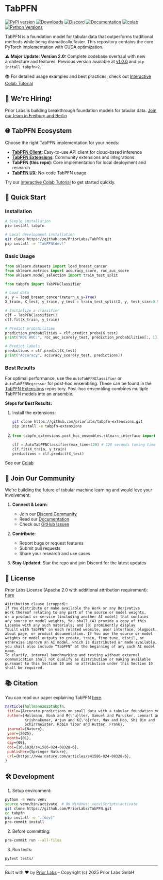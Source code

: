 # TabPFN

[![PyPI version](https://badge.fury.io/py/tabpfn.svg)](https://badge.fury.io/py/tabpfn)
[![Downloads](https://pepy.tech/badge/tabpfn)](https://pepy.tech/project/tabpfn)
[![Discord](https://img.shields.io/discord/1285598202732482621?color=7289da&label=Discord&logo=discord&logoColor=ffffff)](https://discord.com/channels/1285598202732482621/)
[![Documentation](https://img.shields.io/badge/docs-priorlabs.ai-blue)](https://priorlabs.ai/docs)
[![colab](https://colab.research.google.com/assets/colab-badge.svg)](https://tinyurl.com/tabpfn-colab-local)
[![Python Versions](https://img.shields.io/badge/python-3.9%20%7C%203.10%20%7C%203.11%20%7C%203.12-blue)](https://pypi.org/project/tabpfn/)

TabPFN is a foundation model for tabular data that outperforms traditional methods while 
being dramatically faster. This repository contains the core PyTorch implementation with
CUDA optimization.

⚠️ **Major Update: Version 2.0:** Complete codebase overhaul with new architecture and 
features. Previous version available at [v1.0.0](../../tree/v1.0.0) and 
`pip install tabpfn<2`.

📚 For detailed usage examples and best practices, check out [Interactive Colab Tutorial](https://tinyurl.com/tabpfn-colab-local)

## 🚀 We're Hiring!

Prior Labs is building breakthrough foundation models for tabular data. [Join our team in Freiburg and Berlin ](https://jobs.ashbyhq.com/prior-labs)

## 🌐 TabPFN Ecosystem

Choose the right TabPFN implementation for your needs:

- **[TabPFN Client](https://github.com/automl/tabpfn-client)**: Easy-to-use API client for cloud-based inference
- **[TabPFN Extensions](https://github.com/priorlabs/tabpfn-extensions)**: Community extensions and integrations
- **TabPFN (this repo)**: Core implementation for local deployment and research
- **[TabPFN UX](https://ux.priorlabs.ai)**: No-code TabPFN usage

Try our [Interactive Colab Tutorial](https://colab.research.google.com/drive/1SHa43VuHASLjevzO7y3-wPCxHY18-2H6?usp=sharing) to get started quickly.

## 🏁 Quick Start

### Installation

```bash
# Simple installation
pip install tabpfn

# Local development installation
git clone https://github.com/PriorLabs/TabPFN.git
pip install -e "TabPFN[dev]"
```

### Basic Usage

```python
from sklearn.datasets import load_breast_cancer
from sklearn.metrics import accuracy_score, roc_auc_score
from sklearn.model_selection import train_test_split

from tabpfn import TabPFNClassifier

# Load data
X, y = load_breast_cancer(return_X_y=True)
X_train, X_test, y_train, y_test = train_test_split(X, y, test_size=0.5, random_state=42)

# Initialize a classifier
clf = TabPFNClassifier()
clf.fit(X_train, y_train)

# Predict probabilities
prediction_probabilities = clf.predict_proba(X_test)
print("ROC AUC:", roc_auc_score(y_test, prediction_probabilities[:, 1]))

# Predict labels
predictions = clf.predict(X_test)
print("Accuracy", accuracy_score(y_test, predictions))
```

### Best Results

For optimal performance, use the `AutoTabPFNClassifier` or `AutoTabPFNRegressor` for post-hoc ensembling. These can be found in the [TabPFN Extensions](https://github.com/PriorLabs/tabpfn-extensions) repository. Post-hoc ensembling combines multiple TabPFN models into an ensemble. 

**Steps for Best Results:**
1. Install the extensions:
   ```bash
   git clone https://github.com/priorlabs/tabpfn-extensions.git
   pip install -e tabpfn-extensions
   ```

2.
   ```python 
   from tabpfn_extensions.post_hoc_ensembles.sklearn_interface import AutoTabPFNClassifier

   clf = AutoTabPFNClassifier(max_time=120) # 120 seconds tuning time
   clf.fit(X_train, y_train)
   predictions = clf.predict(X_test)
   ```

See our [Colab](https://colab.research.google.com/drive/1SHa43VuHASLjevzO7y3-wPCxHY18-2H6#scrollTo=49sMXWT5DYzj&line=1&uniqifier=1)

## 🤝 Join Our Community

We're building the future of tabular machine learning and would love your involvement:

1. **Connect & Learn**: 
   - Join our [Discord Community](https://discord.gg/VJRuU3bSxt)
   - Read our [Documentation](https://priorlabs.ai/docs)
   - Check out [GitHub Issues](https://github.com/priorlabs/tabpfn/issues)

2. **Contribute**: 
   - Report bugs or request features
   - Submit pull requests
   - Share your research and use cases

3. **Stay Updated**: Star the repo and join Discord for the latest updates

## 📜 License

Prior Labs License (Apache 2.0 with additional attribution requirement): [here](https://priorlabs.ai/tabpfn-license/)

```
Attribution clause (cropped):
If You distribute or make available the Work or any Derivative
Work thereof relating to any part of the source or model weights,
or a product or service (including another AI model) that contains
any source or model weights, You shall (A) provide a copy of this
License with any such materials; and (B) prominently display
“Built with TabPFN” on each related website, user interface, blogpost,
about page, or product documentation. If You use the source or model
weights or model outputs to create, train, fine tune, distil, or
otherwise improve an AI model, which is distributed or made available,
you shall also include “TabPFN” at the beginning of any such AI model name.
To clarify, internal benchmarking and testing without external
communication shall not qualify as distribution or making available
pursuant to this Section 10 and no attribution under this Section 10
shall be required.
```

## 📚 Citation

You can read our paper explaining TabPFN [here](https://doi.org/10.1038/s41586-024-08328-6). 

```bibtex
@article{hollmann2025tabpfn,
 title={Accurate predictions on small data with a tabular foundation model},
 author={Hollmann, Noah and M{\"u}ller, Samuel and Purucker, Lennart and
         Krishnakumar, Arjun and K{\"o}rfer, Max and Hoo, Shi Bin and
         Schirrmeister, Robin Tibor and Hutter, Frank},
 journal={Nature},
 year={2025},
 month={01},
 day={09},
 doi={10.1038/s41586-024-08328-6},
 publisher={Springer Nature},
 url={https://www.nature.com/articles/s41586-024-08328-6},
}
```



## 🛠️ Development

1. Setup environment:
```bash
python -m venv venv
source venv/bin/activate  # On Windows: venv\Scripts\activate
git clone https://github.com/PriorLabs/TabPFN.git
cd tabpfn
pip install -e ".[dev]"
pre-commit install
```

2. Before committing:
```bash
pre-commit run --all-files
```

3. Run tests:
```bash
pytest tests/
```

---

Built with ❤️ by [Prior Labs](https://priorlabs.ai) - Copyright (c) 2025 Prior Labs GmbH
